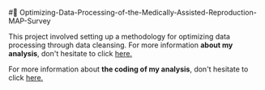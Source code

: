 #📌 Optimizing-Data-Processing-of-the-Medically-Assisted-Reproduction-MAP-Survey


This project involved setting up a methodology for optimizing data processing through data cleansing. 
For more information **about my analysis**, don't hesitate to click [here.](https://github.com/Hiatini/Optimizing-Data-Processing-of-the-Medically-Assisted-Reproduction-MAP-Survey/blob/main/Optimizing%20Data%20Processing%20of%20the%20Medically%20Assisted%20Reproduction%20(MAP)%20Survey%20.pdf)

For more information about **the coding of my analysis**, don't hesitate to click [here.](https://github.com/Hiatini/Optimizing-Data-Processing-of-the-Medically-Assisted-Reproduction-MAP-Survey/blob/main/final.R)
